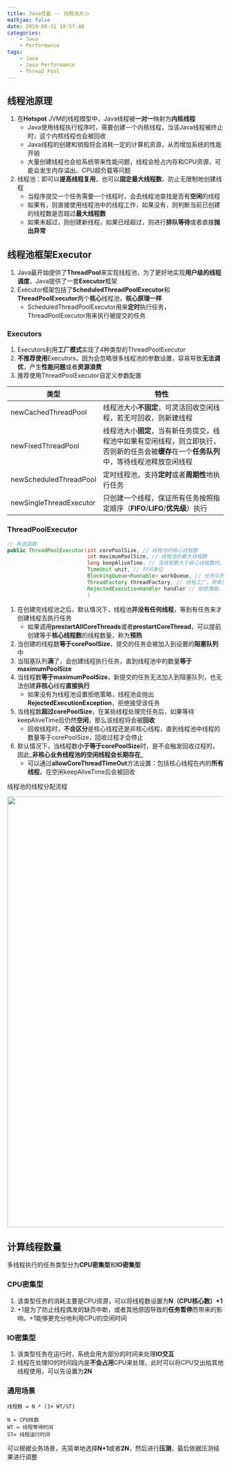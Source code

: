 ```yaml
---
title: Java性能 -- 线程池大小
mathjax: false
date: 2019-08-31 10:57:40
categories:
    - Java
    - Performance
tags:
    - Java
    - Java Performance
    - Thread Pool
---
```


## 线程池原理
1. 在**Hotspot** JVM的线程模型中，Java线程被**一对一**映射为**内核线程**
    - Java使用线程执行程序时，需要创建一个内核线程，当该Java线程被终止时，这个内核线程也会被回收
    - Java线程的创建和销毁将会消耗一定的计算机资源，从而增加系统的性能开销
    - 大量创建线程也会给系统带来性能问题，线程会抢占内存和CPU资源，可能会发生内存溢出、CPU超负载等问题
2. 线程池：即可以**提高线程复用**，也可以**固定最大线程数**，防止无限制地创建线程
    - 当程序提交一个任务需要一个线程时，会去线程池查找是否有**空闲**的线程
    - 如果有，则直接使用线程池中的线程工作，如果没有，则判断当前已创建的线程数是否超过**最大线程数**
    - 如果未超过，则创建新线程，如果已经超过，则进行**排队等待**或者直接**抛出异常**

<!-- more -->

## 线程池框架Executor
1. Java最开始提供了**ThreadPool**来实现线程池，为了更好地实现**用户级的线程调度**，Java提供了一套**Executor**框架
2. Executor框架包括了**ScheduledThreadPoolExecutor**和**ThreadPoolExecutor**两个**核心**线程池，**核心原理一样**
    - ScheduledThreadPoolExecutor用来**定时**执行任务，ThreadPoolExecutor用来执行被提交的任务

### Executors
1. Executors利用**工厂模式**实现了4种类型的ThreadPoolExecutor
2. **不推荐使用**Executors，因为会忽略很多线程池的参数设置，容易导致**无法调优**，产生**性能问题**或者**资源浪费**
3. 推荐使用ThreadPoolExecutor自定义参数配置

| 类型 | 特性 |
| --- | --- |
| newCachedThreadPool | 线程池大小**不固定**，可灵活回收空闲线程，若无可回收，则新建线程 |
| newFixedThreadPool | 线程池大小**固定**，当有新任务提交，线程池中如果有空闲线程，则立即执行，<br/>否则新的任务会被**缓存**在一个**任务队列**中，等待线程池释放空闲线程 |
| newScheduledThreadPool | 定时线程池，支持**定时**或者**周期性**地执行任务 |
| newSingleThreadExecutor | 只创建一个线程，保证所有任务按照指定顺序（**FIFO**/**LIFO**/**优先级**）执行 |

### ThreadPoolExecutor
```java
// 构造函数
public ThreadPoolExecutor(int corePoolSize, // 线程池的核心线程数
                          int maximumPoolSize, // 线程池的最大线程数
                          long keepAliveTime, // 当线程数大于核心线程数时，多余的空闲线程存活的最长时间
                          TimeUnit unit, // 时间单位
                          BlockingQueue<Runnable> workQueue, // 任务队列，用来存储等待执行的任务
                          ThreadFactory threadFactory, // 线程工厂，用来创建线程，用默认即可
                          RejectedExecutionHandler handler // 拒绝策略，当提交的任务过多而不能及时处理时，可以定制拒绝策略 
                          ) 
```
1. 在创建完线程池之后，默认情况下，线程池**并没有任何线程**，等到有任务来才创建线程去执行任务
    - 如果调用**prestartAllCoreThreads**或者**prestartCoreThread**，可以提前创建等于**核心线程数**的线程数量，称为**预热**
2. 当创建的线程数**等于corePoolSize**，提交的任务会被加入到设置的**阻塞队列**中
3. 当阻塞队列**满**了，会创建线程执行任务，直到线程池中的数量**等于maximumPoolSize**
4. 当线程数**等于maximumPoolSize**，新提交的任务无法加入到阻塞队列，也无法创建**非核心**线程**直接执行**
    - 如果没有为线程池设置拒绝策略，线程池会抛出**RejectedExecutionException**，拒绝接受该任务
5. 当线程数**超过corePoolSize**，在某些线程处理完任务后，如果等待keepAliveTime后仍然**空闲**，那么该线程将会被**回收**
    - 回收线程时，**不会区分**是核心线程还是非核心线程，直到线程池中线程的数量等于corePoolSize，回收过程才会停止
6. 默认情况下，当线程数**小于等于corePoolSize**时，是不会触发回收过程的，因此_**非核心业务线程池的空闲线程会长期存在**_
    - 可以通过**allowCoreThreadTimeOut**方法设置：包括核心线程在内的**所有线程**，在空闲keepAliveTime后会被回收

线程池的线程分配流程

<img src="https://java-performance-1253868755.cos.ap-guangzhou.myqcloud.com/java-performance-threadpool-submit.png" width=1000/>

## 计算线程数量
多线程执行的任务类型分为**CPU密集型**和**IO密集型**

### CPU密集型
1. 该类型任务的消耗主要是CPU资源，可以将线程数设置为**N（CPU核心数）+1**
2. +1是为了防止线程偶发的缺页中断，或者其他原因导致的**任务暂停**而带来的影响，+1能够更充分地利用CPU的空闲时间

### IO密集型
1. 该类型任务在运行时，系统会用大部分的时间来处理**IO交互**
2. 线程在处理IO的时间段内是**不会占用**CPU来处理，此时可以将CPU交出给其他线程使用，可以先设置为**2N**

### 通用场景
```
线程数 = N * (1+ WT/ST)

N = CPU核数
WT = 线程等待时间
ST= 线程运行时间
```
可以根据业务场景，先简单地选择**N+1**或者**2N**，然后进行**压测**，最后依据压测结果进行调整
